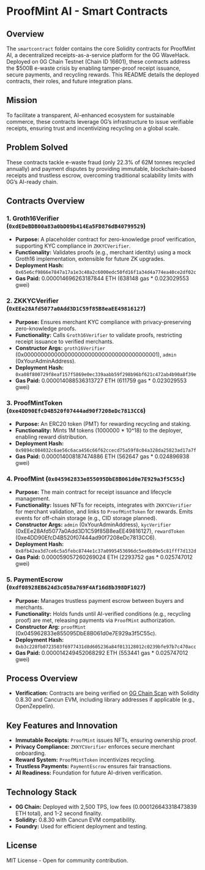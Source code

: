 # ProofMint AI - Smart Contracts

## Overview

The `smartcontract` folder contains the core Solidity contracts for ProofMint AI, a decentralized receipts-as-a-service platform for the 0G WaveHack. Deployed on 0G Chain Testnet (Chain ID 16601), these contracts address the $500B e-waste crisis by enabling tamper-proof receipt issuance, secure payments, and recycling rewards. This README details the deployed contracts, their roles, and future integration plans.

## Mission

To facilitate a transparent, AI-enhanced ecosystem for sustainable commerce, these contracts leverage 0G’s infrastructure to issue verifiable receipts, ensuring trust and incentivizing recycling on a global scale.

## Problem Solved

These contracts tackle e-waste fraud (only 22.3% of 62M tonnes recycled annually) and payment disputes by providing immutable, blockchain-based receipts and trustless escrow, overcoming traditional scalability limits with 0G’s AI-ready chain.

## Contracts Overview

### 1. Groth16Verifier (`0xdEDeBDB00a83a0bD09b414Ea5FD876dB40799529`)
- **Purpose:** A placeholder contract for zero-knowledge proof verification, supporting KYC compliance in `ZKKYCVerifier`.
- **Functionality:** Validates proofs (e.g., merchant identity) using a mock Groth16 implementation, extensible for future ZK upgrades.
- **Deployment Hash:** `0x65e6cf9866e7847a17a1e3c48a2c6000edc50fd16f1a34d4a774ea40ce2df02c`
- **Gas Paid:** 0.000014696263187844 ETH (638148 gas * 0.023029553 gwei)

### 2. ZKKYCVerifier (`0xEEe28Afd5077a0Add3D1C59f85B8eaEE49816127`)
- **Purpose:** Ensures merchant KYC compliance with privacy-preserving zero-knowledge proofs.
- **Functionality:** Calls `Groth16Verifier` to validate proofs, restricting receipt issuance to verified merchants.
- **Constructor Args:** `groth16Verifier` (0x0000000000000000000000000000000000000001), `admin` (0xYourAdminAddress).
- **Deployment Hash:** `0xa08f800729f8eaf157f5869e0ec339aabb59f298b96bf621c472ab4b90a8f39e`
- **Gas Paid:** 0.000014088536313727 ETH (611759 gas * 0.023029553 gwei)

### 3. ProofMintToken (`0xe4DD90EfcD4B520f07444ad90f7208eDc7813CC6`)
- **Purpose:** An ERC20 token (PMT) for rewarding recycling and staking.
- **Functionality:** Mints 1M tokens (1000000 * 10^18) to the deployer, enabling reward distribution.
- **Deployment Hash:** `0x9894c084032c6ae56c6aca456c66f62ccecd75a59f8c04a328da25823ad17a7f`
- **Gas Paid:** 0.000014008187474886 ETH (562647 gas * 0.024896938 gwei)

### 4. ProofMint (`0x045962833e855095DbE8B061d0e7E929a3f5C55c`)
- **Purpose:** The main contract for receipt issuance and lifecycle management.
- **Functionality:** Issues NFTs for receipts, integrates with `ZKKYCVerifier` for merchant validation, and links to `ProofMintToken` for rewards. Emits events for off-chain storage (e.g., CID storage planned).
- **Constructor Args:** `admin` (0xYourAdminAddress), `kycVerifier` (0xEEe28Afd5077a0Add3D1C59f85B8eaEE49816127), `rewardToken` (0xe4DD90EfcD4B520f07444ad90f7208eDc7813CC6).
- **Deployment Hash:** `0x8fb42ea3d7ce6c5a5febc8744e1c37a0995453696dc5ee0b89e5c81fff7d132d`
- **Gas Paid:** 0.000059057260269024 ETH (2293752 gas * 0.025747012 gwei)

### 5. PaymentEscrow (`0xdf08928EB624d3c058a769F4Af16d8b398DF1027`)
- **Purpose:** Manages trustless payment escrow between buyers and merchants.
- **Functionality:** Holds funds until AI-verified conditions (e.g., recycling proof) are met, releasing payments via `ProofMint` authorization.
- **Constructor Arg:** `proofMint` (0x045962833e855095DbE8B061d0e7E929a3f5C55c).
- **Deployment Hash:** `0xb3c228fb0723503f6977431d8d605236a84f013128012c0239bfe97b7c470acc`
- **Gas Paid:** 0.000014249452068292 ETH (553441 gas * 0.025747012 gwei)

## Process Overview
- **Verification:** Contracts are being verified on [0G Chain Scan](https://explorer-testnet.0g.ai/verify) with Solidity 0.8.30 and Cancun EVM, including library addresses if applicable (e.g., OpenZeppelin).

## Key Features and Innovation
- **Immutable Receipts:** `ProofMint` issues NFTs, ensuring ownership proof.
- **Privacy Compliance:** `ZKKYCVerifier` enforces secure merchant onboarding.
- **Reward System:** `ProofMintToken` incentivizes recycling.
- **Trustless Payments:** `PaymentEscrow` ensures fair transactions.
- **AI Readiness:** Foundation for future AI-driven verification.

## Technology Stack
- **0G Chain:** Deployed with 2,500 TPS, low fees (0.000126643318473839 ETH total), and 1-2 second finality.
- **Solidity:** 0.8.30 with Cancun EVM compatibility.
- **Foundry:** Used for efficient deployment and testing.



## License
MIT License - Open for community contribution.

